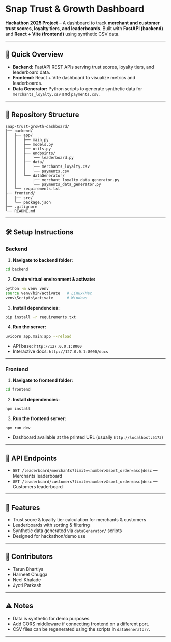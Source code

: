 # Snap Trust & Growth Dashboard

**Hackathon 2025 Project** – A dashboard to track **merchant and customer trust scores, loyalty tiers, and leaderboards**. Built with **FastAPI (backend)** and **React + Vite (frontend)** using synthetic CSV data.

---

## 🚀 Quick Overview

* **Backend:** FastAPI REST APIs serving trust scores, loyalty tiers, and leaderboard data.
* **Frontend:** React + Vite dashboard to visualize metrics and leaderboards.
* **Data Generator:** Python scripts to generate synthetic data for `merchants_loyalty.csv` and `payments.csv`.

---

## 📁 Repository Structure

```
snap-trust-growth-dashboard/
├── backend/
│   ├── app/
│   │   ├── main.py
│   │   ├── models.py
│   │   ├── utils.py
│   │   ├── endpoints/
│   │   │   └── leaderboard.py
│   │   ├── data/
│   │   │   ├── merchants_loyalty.csv
│   │   │   └── payments.csv
│   │   └── dataGenerator/
│   │       ├── merchant_loyalty_data_generator.py
│   │       └── payments_data_generator.py
│   └── requirements.txt
├── frontend/
│   ├── src/
│   └── package.json
├── .gitignore
└── README.md
```

---

## 🛠️ Setup Instructions

### Backend

1. **Navigate to backend folder:**

```bash
cd backend
```

2. **Create virtual environment & activate:**

```bash
python -m venv venv
source venv/bin/activate   # Linux/Mac
venv\Scripts\activate      # Windows
```

3. **Install dependencies:**

```bash
pip install -r requirements.txt
```

4. **Run the server:**

```bash
uvicorn app.main:app --reload
```

* API base: `http://127.0.0.1:8000`
* Interactive docs: `http://127.0.0.1:8000/docs`

---

### Frontend

1. **Navigate to frontend folder:**

```bash
cd frontend
```

2. **Install dependencies:**

```bash
npm install
```

3. **Run the frontend server:**

```bash
npm run dev
```

* Dashboard available at the printed URL (usually `http://localhost:5173`)

---

## 🔗 API Endpoints

* `GET /leaderboard/merchants?limit=<number>&sort_order=asc|desc` — Merchants leaderboard
* `GET /leaderboard/customers?limit=<number>&sort_order=asc|desc` — Customers leaderboard

---

## 🎯 Features

* Trust score & loyalty tier calculation for merchants & customers
* Leaderboards with sorting & filtering
* Synthetic data generated via `dataGenerator/` scripts
* Designed for hackathon/demo use

---

## 👥 Contributors

* Tarun Bhartiya
* Harneet Chugga
* Neel Khalade
* Jyoti Parkash

---

## ⚠️ Notes

* Data is synthetic for demo purposes.
* Add CORS middleware if connecting frontend on a different port.
* CSV files can be regenerated using the scripts in `dataGenerator/`.

---
